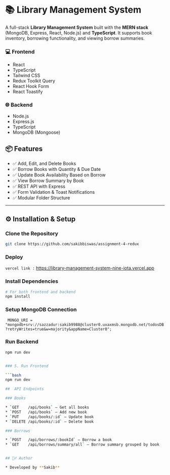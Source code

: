 # 📚 Library Management System

A full-stack **Library Management System** built with the **MERN stack** (MongoDB, Express, React, Node.js) and **TypeScript**. It supports book inventory, borrowing functionality, and viewing borrow summaries.



### 💻 Frontend

* React
* TypeScript
* Tailwind CSS
* Redux Toolkit Query
* React Hook Form
* React Toastify

### 🌐 Backend

* Node.js
* Express.js
* TypeScript
* MongoDB (Mongoose)



## 📦 Features

* ✅ Add, Edit, and Delete Books
* ✅ Borrow Books with Quantity & Due Date
* ✅ Update Book Availability Based on Borrow
* ✅ View Borrow Summary by Book
* ✅ REST API with Express
* ✅ Form Validation & Toast Notifications
* ✅ Modular Folder Structure

---

## ⚙️ Installation & Setup

###  Clone the Repository

```bash
git clone https://github.com/sakibbiswas/assignment-4-redux
```
### Deploy
`vercel link :` https://library-management-system-nine-iota.vercel.app



###  Install Dependencies

```bash
# For both frontend and backend
npm install
```

###  Setup MongoDB Connection

` MONGO_URI = "mongodb+srv://sazzadur:sakib9988@cluster0.uxaxmsb.mongodb.net/todosDB?retryWrites=true&w=majority&appName=Cluster0";`


###  Run Backend

```bash
npm run dev


### 5. Run Frontend

```bash
npm run dev

##  API Endpoints

### Books

* `GET    /api/books` – Get all books
* `POST   /api/books` – Add new book
* `PUT    /api/books/:id` – Update book
* `DELETE /api/books/:id` – Delete book

### Borrows

* `POST   /api/borrows/:bookId` – Borrow a book
* `GET    /api/borrows/summary/all` – Borrow summary grouped by book


## 🙋‍♂️ Author

* Developed by **Sakib** 





